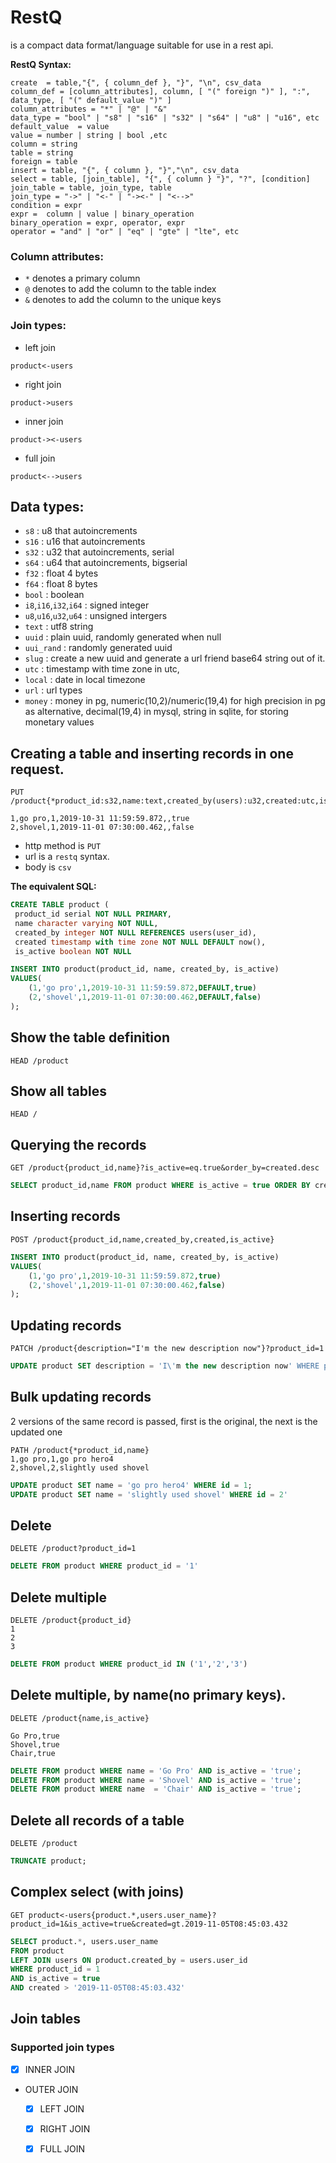 # RestQ
is a compact data format/language suitable for use in a rest api.



**RestQ Syntax:**
```
create  = table,"{", { column_def }, "}", "\n", csv_data
column_def = [column_attributes], column, [ "(" foreign ")" ], ":", data_type, [ "(" default_value ")" ]
column_attributes = "*" | "@" | "&"
data_type = "bool" | "s8" | "s16" | "s32" | "s64" | "u8" | "u16", etc
default_value  = value
value = number | string | bool ,etc
column = string
table = string
foreign = table
insert = table, "{", { column }, "}","\n", csv_data
select = table, [join_table], "{", { column } "}", "?", [condition]
join_table = table, join_type, table
join_type = "->" | "<-" | "-><-" | "<-->"
condition = expr
expr =  column | value | binary_operation
binary_operation = expr, operator, expr
operator = "and" | "or" | "eq" | "gte" | "lte", etc
```

### Column attributes:
- `*` denotes a primary column
- `@` denotes to add the column to the table index
- `&` denotes to add the column to the unique keys

### Join types:
  - left join
```
product<-users
```
 - right join
```
product->users
```
 - inner join
```
product-><-users
```
 - full join
```
product<-->users
```

## Data types:
- `s8`                         : u8 that autoincrements
- `s16`                        : u16 that autoincrements
- `s32`                        : u32 that autoincrements, serial
- `s64`                        : u64 that autoincrements, bigserial
- `f32`                        : float 4 bytes
- `f64`                        : float 8 bytes
- `bool`                       : boolean
- `i8`,`i16`,`i32`,`i64`       : signed integer
- `u8`,`u16`,`u32`,`u64`       : unsigned intergers
- `text`                       : utf8 string
- `uuid`                       : plain uuid, randomly generated when null
- `uui_rand`                   : randomly generated uuid
- `slug`                       : create a new uuid and generate a url friend base64 string out of it.
- `utc`                        : timestamp with time zone in utc,
- `local`                      : date in local timezone
- `url`                        : url types
- `money`                      : money in pg, numeric(10,2)/numeric(19,4) for high precision in pg as alternative, decimal(19,4) in mysql,  string in sqlite, for storing monetary values

## Creating a table and inserting records in one request.
```
PUT /product{*product_id:s32,name:text,created_by(users):u32,created:utc,is_active:bool}

1,go pro,1,2019-10-31 11:59:59.872,,true
2,shovel,1,2019-11-01 07:30:00.462,,false
```

 - http method is `PUT`
 - url is a `restq` syntax.
 - body is `csv`

**The equivalent SQL:**
```sql
CREATE TABLE product (
 product_id serial NOT NULL PRIMARY,
 name character varying NOT NULL,
 created_by integer NOT NULL REFERENCES users(user_id),
 created timestamp with time zone NOT NULL DEFAULT now(),
 is_active boolean NOT NULL

INSERT INTO product(product_id, name, created_by, is_active)
VALUES(
    (1,'go pro',1,2019-10-31 11:59:59.872,DEFAULT,true)
    (2,'shovel',1,2019-11-01 07:30:00.462,DEFAULT,false)
);
```

## Show the table definition
```
HEAD /product
```

## Show all tables
```
HEAD /
```

## Querying the records

```
GET /product{product_id,name}?is_active=eq.true&order_by=created.desc
```

```sql
SELECT product_id,name FROM product WHERE is_active = true ORDER BY created DESC
```

## Inserting records
```
POST /product{product_id,name,created_by,created,is_active}

```

```sql
INSERT INTO product(product_id, name, created_by, is_active)
VALUES(
    (1,'go pro',1,2019-10-31 11:59:59.872,true)
    (2,'shovel',1,2019-11-01 07:30:00.462,false)
);
```

## Updating records

```
PATCH /product{description="I'm the new description now"}?product_id=1
```
```sql
UPDATE product SET description = 'I\'m the new description now' WHERE product_id = 1;
```

## Bulk updating records

2 versions of the same record is passed, first is the original, the next is the updated one
```
PATH /product{*product_id,name}
1,go pro,1,go pro hero4
2,shovel,2,slightly used shovel
```
```sql
UPDATE product SET name = 'go pro hero4' WHERE id = 1;
UPDATE product SET name = 'slightly used shovel' WHERE id = 2'
```

## Delete

```
DELETE /product?product_id=1
```

```sql
DELETE FROM product WHERE product_id = '1'
```

## Delete multiple
```
DELETE /product{product_id}
1
2
3
```

```sql
DELETE FROM product WHERE product_id IN ('1','2','3')
```

## Delete multiple, by name(no primary keys).
```
DELETE /product{name,is_active}

Go Pro,true
Shovel,true
Chair,true
```
```sql
DELETE FROM product WHERE name = 'Go Pro' AND is_active = 'true';
DELETE FROM product WHERE name = 'Shovel' AND is_active = 'true';
DELETE FROM product WHERE name  = 'Chair' AND is_active = 'true';
```

## Delete all records of a table
```
DELETE /product
```

```sql
TRUNCATE product;
```

## Complex select (with joins)

```restq
GET product<-users{product.*,users.user_name}?product_id=1&is_active=true&created=gt.2019-11-05T08:45:03.432
```

```sql
SELECT product.*, users.user_name
FROM product
LEFT JOIN users ON product.created_by = users.user_id
WHERE product_id = 1
AND is_active = true
AND created > '2019-11-05T08:45:03.432'
```


## Join tables

 ### Supported join types
 - [X] INNER JOIN
 - OUTER JOIN
      - [X] LEFT JOIN
      - [X] RIGHT JOIN
      - [X] FULL JOIN


